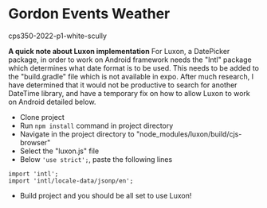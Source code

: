 # Gordon Events Weather

cps350-2022-p1-white-scully

<b>A quick note about Luxon implementation</b>
  For Luxon, a DatePicker package, in order to work on Android framework needs the "Intl" package which determines what date format is to be used.
  This needs to be added to the "build.gradle" file which is not available in expo. After much research, I have determined that 
  it would not be productive to search for another DateTime library, and have a temporary fix on how to allow Luxon to work on Android detailed below.
  
- Clone project
- Run `npm install` command in project directory
- Navigate in the project directory to "node_modules/luxon/build/cjs-browser"
- Select the "luxon.js" file
- Below `'use strict';`, paste the following lines
```
import 'intl';
import 'intl/locale-data/jsonp/en';
```
- Build project and you should be all set to use Luxon!
